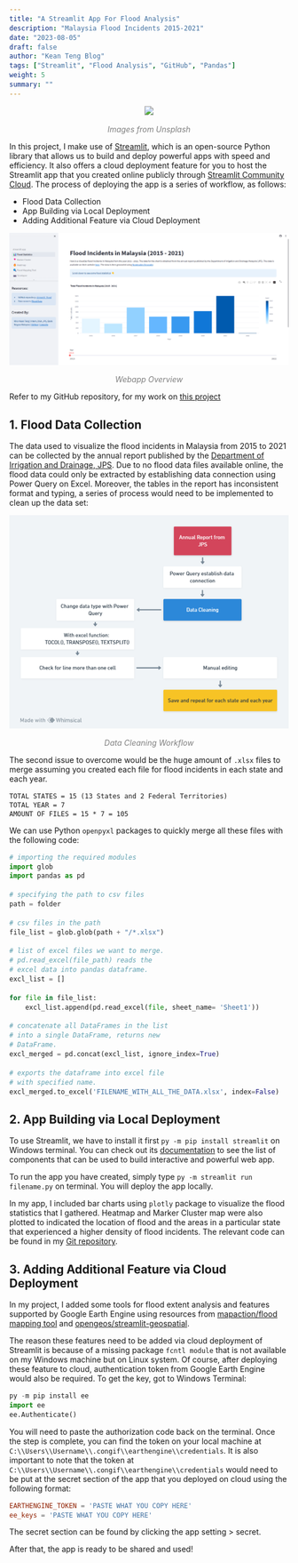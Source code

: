 ```yaml
---
title: "A Streamlit App For Flood Analysis"
description: "Malaysia Flood Incidents 2015-2021"
date: "2023-08-05"
draft: false
author: "Kean Teng Blog"
tags: ["Streamlit", "Flood Analysis", "GitHub", "Pandas"]
weight: 5
summary: ""
---
```


<center><img src="https://images.unsplash.com/photo-1558448495-5ef3fce92344?ixlib=rb-4.0.3&ixid=M3wxMjA3fDB8MHxwaG90by1wYWdlfHx8fGVufDB8fHx8fA%3D%3D&auto=format&fit=crop&w=1170&q=80"  class = "center"/></center>
<p style="text-align: center; color:grey;"><i>Images from Unsplash</i></p>

In this project, I make use of [Streamlit](https://streamlit.io/), which is an open-source Python library that allows us to build and deploy powerful apps with speed and efficiency. It also offers a cloud deployment feature for you to host the Streamlit app that you created online publicly through [Streamlit Community Cloud](https://streamlit.io/cloud). The process of deploying the app is a series of workflow, as follows:
- Flood Data Collection
- App Building via Local Deployment
- Adding Additional Feature via Cloud Deployment

<center><img src="images/img1.png"  class = "center"/></center>
<p style="text-align: center; color:grey;"><i>Webapp Overview</i></p>

Refer to my GitHub repository, for my work on [this project](https://github.com/keanteng/floodmap_v2)

## 1. Flood Data Collection
The data used to visualize the flood incidents in Malaysia from 2015 to 2021 can be collected by the annual report published by the [Department of Irrigation and Drainage, JPS](https://www.water.gov.my/). Due to no flood data files available online, the flood data could only be extracted by establishing data connection using Power Query on Excel. Moreover, the tables in the report has inconsistent format and typing, a series of process would need to be implemented to clean up the data set:

<center><img src="images/img2.png"  class = "center"/></center>
<p style="text-align: center; color:grey;"><i>Data Cleaning Workflow</i></p>

The second issue to overcome would be the huge amount of `.xlsx` files to merge assuming you created each file for flood incidents in each state and each year.

```
TOTAL STATES = 15 (13 States and 2 Federal Territories)
TOTAL YEAR = 7
AMOUNT OF FILES = 15 * 7 = 105
```

We can use Python `openpyxl` packages to quickly merge all these files with the following code:

```python
# importing the required modules
import glob
import pandas as pd
 
# specifying the path to csv files
path = folder
 
# csv files in the path
file_list = glob.glob(path + "/*.xlsx")
 
# list of excel files we want to merge.
# pd.read_excel(file_path) reads the 
# excel data into pandas dataframe.
excl_list = []
 
for file in file_list:
    excl_list.append(pd.read_excel(file, sheet_name= 'Sheet1'))
 
# concatenate all DataFrames in the list
# into a single DataFrame, returns new
# DataFrame.
excl_merged = pd.concat(excl_list, ignore_index=True)
 
# exports the dataframe into excel file
# with specified name.
excl_merged.to_excel('FILENAME_WITH_ALL_THE_DATA.xlsx', index=False)
```

## 2. App Building via Local Deployment
To use Streamlit, we have to install it first `py -m pip install streamlit` on Windows terminal. You can check out its [documentation](https://docs.streamlit.io/) to see the list of components that can be used to build interactive and powerful web app. 

To run the app you have created, simply type `py -m streamlit run filename.py` on terminal. You will deploy the app locally. 

In my app, I included bar charts using `plotly` package to visualize the flood statistics that I gathered. Heatmap and Marker Cluster map were also plotted to indicated the location of flood and the areas in a particular state that experienced a higher density of flood incidents. The relevant code can be found in my [Git repository](https://github.com/keanteng/floodmap_v2/tree/main). 

## 3. Adding Additional Feature via Cloud Deployment
In my project, I added some tools for flood extent analysis and features supported by Google Earth Engine using resources from [mapaction/flood mapping tool](https://github.com/mapaction/flood-mapping-tool) and [opengeos/streamlit-geospatial](https://github.com/opengeos/streamlit-geospatial).

The reason these features need to be added via cloud deployment of Streamlit is because of a missing package `fcntl module` that is not available on my Windows machine but on Linux system. Of course, after deploying these feature to cloud, authentication token from Google Earth Engine would also be required. To get the key, got to Windows Terminal:

```python
py -m pip install ee
import ee
ee.Authenticate()
```

You will need to paste the authorization code back on the terminal. Once the step is complete, you can find the token on your local machine at `C:\\Users\\Username\\.congif\\earthengine\\credentials`. It is also important to note that the token at `C:\\Users\\Username\\.congif\\earthengine\\credentials` would need to be put at the secret section of the app that you deployed on cloud using the following format:

```toml
EARTHENGINE_TOKEN = 'PASTE WHAT YOU COPY HERE'
ee_keys = 'PASTE WHAT YOU COPY HERE'
```

The secret section can be found by clicking the app setting > secret. 

After that, the app is ready to be shared and used!